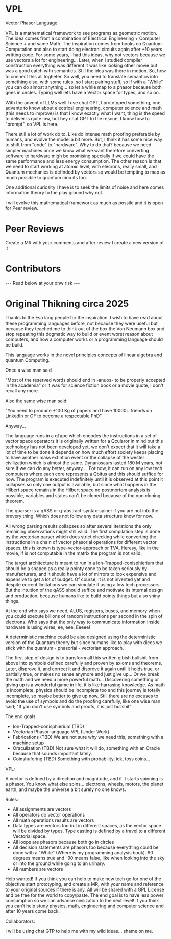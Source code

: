 # VPL
Vector Phasor Language

VPL is a mathematical framework to see programs as geometric motion. The idea comes from a combination of Electrical Engineering + Computer Science + and same Math. The inspiration comes from books on Quantum Computation and also to start doing electroni circuits again after +10 years writting code. For some years, I had this ideas, why not vectors because we use vectors a lot for engineering... Later, when I studied compiler construction everything was different it was like looking other movie but was a good catch with semantics. Still the idea was there in motion. So, how to connect this all togheter. So well, you need to translate semantics into something else, with some rules, so I start pairing stuff, so if with a "While" you can do almost anything... so let a while map to a phasor because both goes in circles. Typing well lets have a Vector space for types, and so on. 

With the advent of LLMs well I use chat GPT, I prototyped something, one advante to know about electrical engineering, computer science and math (this needs to improve) is that I know exactly what I want, thing is the speed to deliver is quite low, but hey chat GPT to the rescue, I know how to "prompt", so VPL is here.

There still a lot of work do to. Like do intense math proofing preferable by humans, and evolve the model a bit more. But, I think it has some nice way to shift from "code" to "hardware". Why to do that? because we need simpler machines once we know what we want therefore converting software to hardware migh be promising specially if we could have the same performance and less energy consumption. The other reason is that we need to start working at
atomic level, with elecrons, really small, and Quantum mechanics is definded by vectors so would be tempting to map as much possible to quantum circuits too. 

One additional curiosity I have is to seek the limits of noise and here comes information theory to the play ground why not...


I will evolve this mathematical framework as much as possile and it is open for Peer review. 

# Peer Reviews

Create a MR with your comments and after review I create a new version of it


# Contributors



--- Read below at your onw risk --- 

# Original Thikning circa 2025

Thanks to the Eso lang people for the inspiration. I wish to have read about these programming languages before, not because they were useful but because they teached me to think out of the box the Von Neumann box and stop repeating this dogmatic way to build or event worst reason about computers, and how a computer works or a programming language should be build. 


This language works in the novel principles concepts of linear algebra and quantum Computing. 

Once a wise man said

"Most of the reserved words should end in -anuos- to be properly accepted in the academia" or it was for science fiction book or a movie quote, I don't recall any more. 

Also the same wise man said:

"You need to produce +100 Kg of papers and have 10000+ friends on LinkedIn or OF to become a respectable PhD"

Anyway...

The language runs in a qTape which encodes the instructions in a set of vector space operators  it is originally written for a Qcularor in mind but this technology has not been developed yet, we don't expect that it will take a lot of time to be done it depends on  how much effort society keeps placing to have another mass extintion event or the collapse of the wester civilization which is almost the same. Dynanosaurs lasted 180 M years, not sure if we can do any better, anyway.... For now, it can run on any low tech computers where each core represents a Qbitus and this should suffice for now. The program is executed indefinitely until it is observed at this point it collapses so only one output is available, but since what happens in the Hilbert space remains in the Hilbert space no postmortem analysis is possible, variables and states can't be cloned because of the non cloning theorem.

The qparser is a qASS or q-abstract-syntax-spiner if you are not into the brevery thing. Which does not follow any data structure know for now.

All wrong parsing results collapses so after several iterations the only remaining observations might still valid. The first compilation step is done by the vectorian parser which does strict checking while converting the instructions in a chain of vector phasorial operations for different vector spaces, this is known is type-vector-approach or TVA.
Heresy, like in the movie, if is not computable in the matrix the program is not valid.

The target architecture is meant to run in a  Ion-Trapped-conisphierium that should be a shaped as a really pointy cone to be taken seriously by manufacturers, and it should have a lot of mirrors to look expensive and expensive to get a lot of budget. Of course, It is not invented yet and despite current limitations we can simulate it using a low tech processors. But the intuition of the qASS should suffice and motivate its internal design and production, because humans like to build pointy things but also shiny things. 

At the end who says we need, ALUS, registers, buses, and memory when you could execute billions of random instructions per second in the spin of electrons. Who says that the only way to communicate information inside hardware is using wires, ee, eee, Eeeee! 

A deterministic machine could be also designed using the deterministic version of the Quantum theory but since humans like to play with dices we stick with the quantum - phasorial - vectorian approach.

The first step of design is to transform all this written gibish bullshit from above into symbols defined carefully and proven by axioms and theorems. Later, disprove it, and correct it and disprove it again until it holds true, or partially true, or makes no sense anymore and just give up... Or we break the math and we need a more powerful math...  Discovering something or giving up is a wonderful game in life, it is like harrasing knowledge.  As math is incomplete, physics should be incomplete too and this journey is totally incomplete, so maybe better to give up now. Still there are no excuses to avoid the use of symbols and do the proofing carefully, like one wise man said; "If you don't use symbols and proofs, it is just bullshit" 

The end goals:

- Ion-Trapped-conisphierium (TBD)
- Vectorian Phasor language VPL (Under Work)
- Fabrications (TBD) We are not sure why we need this, something with a machine setup
- Oraculization (TBD) Not sure what it will do, something with an Oracle because that sounds important lately.
- Coinshufering (TBD) Something with probability, idk, toss coins...
 
VPL:

A vector is defined by a direction and magnitude, and if it starts spinning is a phasor. You know what else spins...  electrons, wheels, motors, the planet earth, and maybe the universe a bit surely no one knows. 

Rules:

- All assignments are vectors 
- All operators do vector operations
- All math operations results are vectors 
- Data types are vectors too but in different spaces, as the vector space will be divided by types. Type casting is defined by a travel to a different Vectorial space.
- All loops are phasors because both go in circles 
- All decision statements are phasors too because everything could be done with a "While" (Where is my programming analysis book). 90 degrees means true and -90 means false, like when looking into the sky or into the ground while going to an urinary. 
- All numbers are vectors


Help wanted! If you think you can help to make new tech go for one of the objective start prototyping, and create a MR,  with your name and reference to your original sources if there is any. All will be shared with a GPL License and be free for the world to copy/paste. The end goal is to have less power consumption so we can advance civilization to the next level! If you think you can't help study physics, math, engineering and computer science and after 10 years come back. 

Collaborators:



  I will be using chat GTP to help me with my wild ideas... shame on me. 
